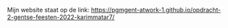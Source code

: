 Mijn website staat op de link:
https://pgmgent-atwork-1.github.io/opdracht-2-gentse-feesten-2022-karimmatar7/
